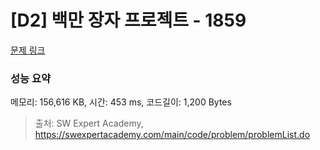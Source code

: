 # [D2] 백만 장자 프로젝트 - 1859 

[문제 링크](https://swexpertacademy.com/main/code/problem/problemDetail.do?contestProbId=AV5LrsUaDxcDFAXc) 

### 성능 요약

메모리: 156,616 KB, 시간: 453 ms, 코드길이: 1,200 Bytes



> 출처: SW Expert Academy, https://swexpertacademy.com/main/code/problem/problemList.do